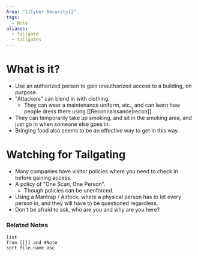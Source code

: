 ```yaml
---
Area: "[[Cyber Security]]"
tags:
  - Note
aliases:
  - tailgate
  - tailgates
---
```

# What is it?
- Use an authorized person to gain unauthorized access to a building, on purpose.
- "Attackers" can blend in with clothing.
	- They can wear a maintenance uniform, etc., and can learn how people dress there using [[Reconnaissance|recon]].
- They can temporarily take up smoking, and sit in the smoking area, and just go in when someone else goes in. 
- Bringing food also seems to be an effective way to get in this way.
# Watching for Tailgating
- Many companies have visitor policies where you need to check in before gaining access.
- A policy of "One Scan, One Person".
	- Though policies can be unenforced.
- Using a Mantrap / Airlock, where a physical person has to let every person in, and they will have to be questioned regardless.
- Don't be afraid to ask, who are you and why are you here?

### Related Notes
```dataview
list
from [[]] and #Note 
sort file.name asc
```
